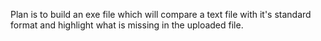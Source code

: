 Plan is to build an exe file which will compare a text file with it's standard format and highlight what is missing in the uploaded file.
